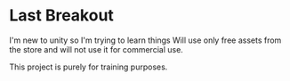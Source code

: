 # Last Breakout

I'm new to unity so I'm trying to learn things
Will use only free assets from the store and will not use it for commercial use.

This project is purely for training purposes.
